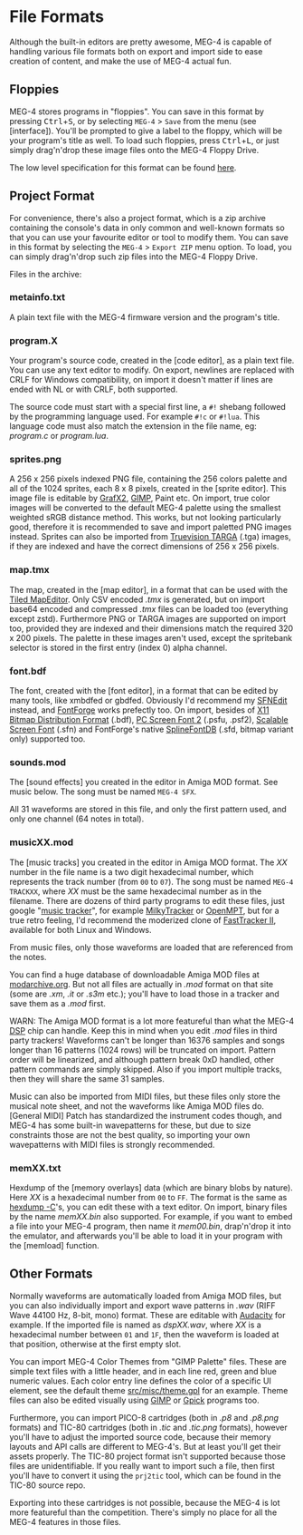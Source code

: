 File Formats
============

Although the built-in editors are pretty awesome, MEG-4 is capable of handling various file formats both on export and import
side to ease creation of content, and make the use of MEG-4 actual fun.

Floppies
--------

MEG-4 stores programs in "floppies". You can save in this format by pressing <kbd>Ctrl</kbd>+<kbd>S</kbd>, or by selecting
`MEG-4` > `Save` from the menu (see [interface]). You'll be prompted to give a label to the floppy, which will be your program's
title as well. To load such floppies, press <kbd>Ctrl</kbd>+<kbd>L</kbd>, or just simply drag'n'drop these image files onto the
MEG-4 Floppy Drive.

The low level specification for this format can be found [here](https://gitlab.com/bztsrc/meg4/blob/main/docs/floppy.md).

Project Format
--------------

For convenience, there's also a project format, which is a zip archive containing the console's data in only common and
well-known formats so that you can use your favourite editor or tool to modify them. You can save in this format by selecting
the `MEG-4` > `Export ZIP` menu option. To load, you can simply drag'n'drop such zip files into the MEG-4 Floppy Drive.

Files in the archive:

### metainfo.txt

A plain text file with the MEG-4 firmware version and the program's title.

### program.X

Your program's source code, created in the [code editor], as a plain text file. You can use any text editor to modify. On export,
newlines are replaced with CRLF for Windows compatibility, on import it doesn't matter if lines are ended with NL or with CRLF,
both supported.

The source code must start with a special first line, a `#!` shebang followed by the programming language used. For example
`#!c` or `#!lua`. This language code must also match the extension in the file name, eg: *program.c* or *program.lua*.

### sprites.png

A 256 x 256 pixels indexed PNG file, containing the 256 colors palette and all of the 1024 sprites, each 8 x 8 pixels, created
in the [sprite editor]. This image file is editable by [GrafX2](http://grafx2.chez.com), [GIMP](https://www.gimp.org), Paint etc.
On import, true color images will be converted to the default MEG-4 palette using the smallest weighted sRGB distance method. This
works, but not looking particularly good, therefore it is recommended to save and import paletted PNG images instead. Sprites can
also be imported from [Truevision TARGA](http://www.gamers.org/dEngine/quake3/TGA.txt) (.tga) images, if they are indexed and have
the correct dimensions of 256 x 256 pixels.

### map.tmx

The map, created in the [map editor], in a format that can be used with the [Tiled MapEditor](https://www.mapeditor.org). Only
CSV encoded *.tmx* is generated, but on import base64 encoded and compressed *.tmx* files can be loaded too (everything except
zstd). Furthermore PNG or TARGA images are supported on import too, provided they are indexed and their dimensions match the
required 320 x 200 pixels. The palette in these images aren't used, except the spritebank selector is stored in the first entry
(index 0) alpha channel.

### font.bdf

The font, created with the [font editor], in a format that can be edited by many tools, like xmbdfed or gbdfed. Obviously I'd
recommend my [SFNEdit](https://gitlab.com/bztsrc/scalable-font2#font-editor) instead, and [FontForge](https://fontforge.org) works prefectly
too. On import, besides of [X11 Bitmap Distribution Format](https://www.x.org/docs/BDF/bdf.pdf) (.bdf),
[PC Screen Font 2](https://www.win.tue.nl/~aeb/linux/kbd/font-formats-1.html) (.psfu, .psf2),
[Scalable Screen Font](https://gitlab.com/bztsrc/scalable-font2/blob/master/docs/sfn_format.md) (.sfn) and FontForge's native
[SplineFontDB](https://fontforge.org/docs/techref/sfdformat.html) (.sfd, bitmap variant only) supported too.

### sounds.mod

The [sound effects] you created in the editor in Amiga MOD format. See music below. The song must be named `MEG-4 SFX`.

All 31 waveforms are stored in this file, and only the first pattern used, and only one channel (64 notes in total).

### musicXX.mod

The [music tracks] you created in the editor in Amiga MOD format. The *XX* number in the file name is a two digit hexadecimal
number, which represents the track number (from `00` to `07`). The song must be named `MEG-4 TRACKXX`, where *XX* must be the
same hexadecimal number as in the filename. There are dozens of third party programs to edit these files, just google
"[music tracker](https://en.wikipedia.org/wiki/Music_tracker)", for example [MilkyTracker](https://milkytracker.org) or
[OpenMPT](https://openmpt.org), but for a true retro feeling, I'd recommend the moderized clone of
[FastTracker II](https://github.com/8bitbubsy/ft2-clone), available for both Linux and Windows.

From music files, only those waveforms are loaded that are referenced from the notes.

You can find a huge database of downloadable Amiga MOD files at [modarchive.org](https://modarchive.org). But not all files are
actually in *.mod* format on that site (some are *.xm*, *.it* or *.s3m* etc.); you'll have to load those in a tracker and save
them as a *.mod* first.

WARN: The Amiga MOD format is a lot more featureful than what the MEG-4 [DSP](#digital_signal_processor) chip can handle. Keep
this in mind when you edit *.mod* files in third party trackers! Waveforms can't be longer than 16376 samples and songs longer
than 16 patterns (1024 rows) will be truncated on import. Pattern order will be linearized, and although pattern break 0xD
handled, other pattern commands are simply skipped. Also if you import multiple tracks, then they will share the same 31 samples.

Music can also be imported from MIDI files, but these files only store the musical note sheet, and not the waveforms like Amiga
MOD files do. [General MIDI] Patch has standardized the instrument codes though, and MEG-4 has some built-in wavepatterns for
these, but due to size constraints those are not the best quality, so importing your own wavepatterns with MIDI files is strongly
recommended.

### memXX.txt

Hexdump of the [memory overlays] data (which are binary blobs by nature). Here *XX* is a hexadecimal number from `00` to `FF`. The
format is the same as [hexdump -C](https://en.wikipedia.org/wiki/Hex_dump)'s, you can edit these with a text editor. On import,
binary files by the name *memXX.bin* also supported. For example, if you want to embed a file into your MEG-4 program, then name
it *mem00.bin*, drap'n'drop it into the emulator, and afterwards you'll be able to load it in your program with the [memload]
function.

Other Formats
-------------

Normally waveforms are automatically loaded from Amiga MOD files, but you can also individually import and export wave patterns
in *.wav* (RIFF Wave 44100 Hz, 8-bit, mono) format. These are editable with [Audacity](https://www.audacityteam.org) for example.
If the imported file is named as *dspXX.wav*, where *XX* is a hexadecimal number between `01` and `1F`, then the waveform is
loaded at that position, otherwise at the first empty slot.

You can import MEG-4 Color Themes from "GIMP Palette" files. These are simple text files with a little header, and in each line
red, green and blue numeric values. Each color entry line defines the color of a specific UI element, see the default theme
[src/misc/theme.gpl](https://gitlab.com/bztsrc/meg4/blob/main/src/misc/theme.gpl) for an example. Theme files can also be edited
visually using [GIMP](https://www.gimp.org) or [Gpick](http://www.gpick.org) programs too.

Furthermore, you can import PICO-8 cartridges (both in *.p8* and *.p8.png* formats) and TIC-80 cartridges (both in *.tic* and
*.tic.png* formats), however you'll have to adjust the imported source code, because their memory layouts and API calls are
different to MEG-4's. But at least you'll get their assets properly. The TIC-80 project format isn't supported because those
files are unidentifiable. If you really want to import such a file, then first you'll have to convert it using the `prj2tic`
tool, which can be found in the TIC-80 source repo.

Exporting into these cartridges is not possible, because the MEG-4 is lot more featureful than the competition. There's simply
no place for all the MEG-4 features in those files.
